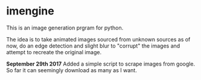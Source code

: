 # imengine
This is an image generation prgram for python.

The idea is to take animated images sourced from unknown sources as of now, do an edge detection and slight blur to "corrupt" the images and attempt to recreate the original image.

<b>September 29th 2017</b>
Added a simple script to scrape images from google. So far it can seemingly download as many as I want.
